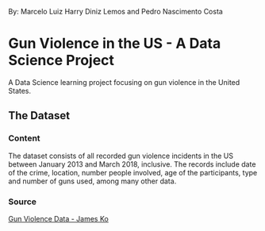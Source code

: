 By: Marcelo Luiz Harry Diniz Lemos and Pedro Nascimento Costa

# Gun Violence in the US - A Data Science Project

A Data Science learning project focusing on gun violence in the United States.

## The Dataset

### Content

The dataset consists of all recorded gun violence incidents in the US between January 2013 and March 2018, inclusive. The records include date of the crime, location, number people involved, age of the participants, type and number of guns used, among many other data.

### Source

[Gun Violence Data - James Ko](https://www.kaggle.com/jameslko/gun-violence-data)
